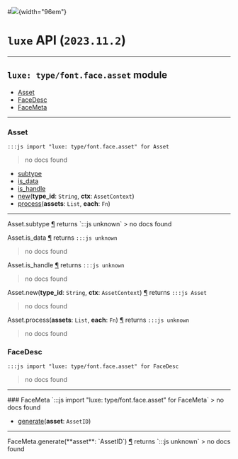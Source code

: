 #![](../../../../../../images/luxe-dark.svg){width="96em"}

# `luxe` API (`2023.11.2`)  


---

## `luxe: type/font.face.asset` module

- [Asset](#asset)   
- [FaceDesc](#facedesc)   
- [FaceMeta](#facemeta)   

---

### Asset
`:::js import "luxe: type/font.face.asset" for Asset`
> no docs found

- [subtype](#Asset.subtype)
- [is_data](#Asset.is_data)
- [is_handle](#Asset.is_handle)
- [new](#Asset.new+2)(**type_id**: `String`, **ctx**: `AssetContext`)
- [process](#Asset.process+2)(**assets**: `List`, **each**: `Fn`)

<hr/>
<endpoint module="luxe: type/font.face.asset" class="Asset" signature="subtype"></endpoint>
<signature id="Asset.subtype">Asset.subtype
<a class="headerlink" href="#Asset.subtype" title="Permanent link">¶</a></signature>
<span class='api_ret'>returns</span> `:::js unknown`
> no docs found   

<endpoint module="luxe: type/font.face.asset" class="Asset" signature="is_data"></endpoint>
<signature id="Asset.is_data">Asset.is_data
<a class="headerlink" href="#Asset.is_data" title="Permanent link">¶</a></signature>
<span class='api_ret'>returns</span> `:::js unknown`
> no docs found   

<endpoint module="luxe: type/font.face.asset" class="Asset" signature="is_handle"></endpoint>
<signature id="Asset.is_handle">Asset.is_handle
<a class="headerlink" href="#Asset.is_handle" title="Permanent link">¶</a></signature>
<span class='api_ret'>returns</span> `:::js unknown`
> no docs found   

<endpoint module="luxe: type/font.face.asset" class="Asset" signature="new(type_id : String, ctx : AssetContext)"></endpoint>
<signature id="Asset.new+2">Asset.new(**type_id**: `String`, **ctx**: `AssetContext`)
<a class="headerlink" href="#Asset.new+2" title="Permanent link">¶</a></signature>
<span class='api_ret'>returns</span> `:::js Asset`
> no docs found   

<endpoint module="luxe: type/font.face.asset" class="Asset" signature="process(assets : List, each : Fn)"></endpoint>
<signature id="Asset.process+2">Asset.process(**assets**: `List`, **each**: `Fn`)
<a class="headerlink" href="#Asset.process+2" title="Permanent link">¶</a></signature>
<span class='api_ret'>returns</span> `:::js unknown`
> no docs found   

### FaceDesc
`:::js import "luxe: type/font.face.asset" for FaceDesc`
> no docs found


<hr/>
### FaceMeta
`:::js import "luxe: type/font.face.asset" for FaceMeta`
> no docs found

- [generate](#FaceMeta.generate)(**asset**: `AssetID`)

<hr/>
<endpoint module="luxe: type/font.face.asset" class="FaceMeta" signature="generate(asset : AssetID)"></endpoint>
<signature id="FaceMeta.generate">FaceMeta.generate(**asset**: `AssetID`)
<a class="headerlink" href="#FaceMeta.generate" title="Permanent link">¶</a></signature>
<span class='api_ret'>returns</span> `:::js unknown`
> no docs found   


